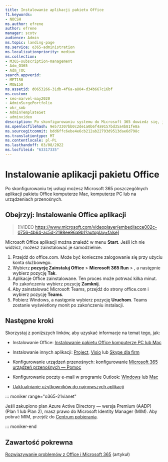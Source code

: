 ```yaml
---
title: Instalowanie aplikacji pakietu Office
f1.keywords:
- NOCSH
ms.author: efrene
author: efrene
manager: scotv
audience: Admin
ms.topic: landing-page
ms.service: o365-administration
ms.localizationpriority: medium
ms.collection:
- M365-subscription-management
- Adm_O365
- Adm_TOC
search.appverid:
- MET150
- MOE150
ms.assetid: d0653266-31db-4f6a-a804-d34b667c16bf
ms.custom:
- seo-marvel-may2020
- AdminSurgePortfolio
- okr_smb
- AdminTemplateSet
- adminvideo
description: Po skonfigurowaniu systemu do Microsoft 365 dowiedz się, jak zainstalować poszczególne aplikacje Office na komputerze Mac, komputerze PC lub na urządzeniach przenośnych.
ms.openlocfilehash: 9e573307bb0c2de1a0b6f4a9157bd35a4b81fe8a
ms.sourcegitcommit: bdd6ffc6ebe4e6cb212ab22793d9513dae6d798c
ms.translationtype: MT
ms.contentlocale: pl-PL
ms.lasthandoff: 03/08/2022
ms.locfileid: "63317335"
---
```

# <a name="install-office-applications"></a>Instalowanie aplikacji pakietu Office

Po skonfigurowaniu tej usługi możesz Microsoft 365 poszczególnych aplikacji pakietu Office komputerze Mac, komputerze PC lub na urządzeniach przenośnych.
  
## <a name="watch-install-office-apps"></a>Obejrzyj: Instalowanie Office aplikacji

> [!VIDEO https://www.microsoft.com/videoplayer/embed/acce002c-0756-4b64-ac5d-2198ee96a9b1?autoplay=false]

Microsoft Office aplikacji można znaleźć w menu **Start**. Jeśli ich nie widzisz, możesz zainstalować je samodzielnie.

1. Przejdź do office.com. Może być konieczne zalogowanie się przy użyciu konta służbowego.
2. Wybierz **pozycję Zainstaluj Office**  >   **Microsoft 365 Run**  >   , a następnie wybierz pozycję **Tak**.
3. Aplikacje Office zainstalowane. Ten proces może potrwać kilka minut. Po zakończeniu wybierz pozycję  **Zamknij**.
4. Aby zainstalować Microsoft Teams, przejdź do strony office.com i wybierz pozycję **Teams**.
5. Pobierz Windows, a następnie wybierz pozycję **Uruchom**. Teams zostanie wyświetlony monit po zakończeniu instalacji.

## <a name="next-steps"></a>Następne kroki

Skorzystaj z poniższych linków, aby uzyskać informacje na temat tego, jak:
  
- Instalowanie Office: [Instalowanie pakietu Office komputerze PC lub Mac](https://support.microsoft.com/office/4414eaaf-0478-48be-9c42-23adc4716658)

- Instalowanie innych aplikacji: [Project](https://support.microsoft.com/office/install-project-7059249b-d9fe-4d61-ab96-5c5bf435f281), [Visio](https://support.microsoft.com/office/install-visio-f98f21e3-aa02-4827-9167-ddab5b025710) lub [Skype dla firm](https://support.microsoft.com/office/install-skype-for-business-8a0d4da8-9d58-44f9-9759-5c8f340cb3fb)

- Konfigurowanie urządzeń przenośnych: konfigurowanie [Microsoft 365 urządzeń przenośnych — Pomoc](https://support.microsoft.com/office/7dabb6cb-0046-40b6-81fe-767e0b1f014f)

- Konfigurowanie poczty e-mail w programie Outlook: [Windows](https://support.microsoft.com/office/6e27792a-9267-4aa4-8bb6-c84ef146101b) lub [Mac](https://support.microsoft.com/office/6e27792a-9267-4aa4-8bb6-c84ef146101b#PickTab=Outlook_for_Mac)
 
- [Uaktualnianie użytkowników do najnowszych aplikacji](upgrade-users-to-latest-office-client.md) 

::: moniker range="o365-21vianet"

Jeśli zakupiono plan Azure Active Directory — wersja Premium (AADP) (Plan 1 lub Plan 2), masz prawo do Microsoft Identity Manager (MIM). Aby pobrać MIM, przejdź do [Centrum pobierania](https://www.microsoft.com/zh-cn/download/details.aspx?id=58498).

::: moniker-end

## <a name="related-content"></a>Zawartość pokrewna
  
[Rozwiązywanie problemów z Office i Microsoft 365](https://support.microsoft.com/office/35ff2def-e0b2-4dac-9784-4cf212c1f6c2) (artykuł)
